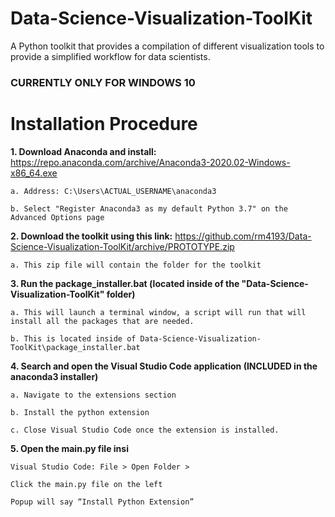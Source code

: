 # Data-Science-Visualization-ToolKit
A Python toolkit that provides a compilation of different visualization tools to provide a simplified workflow for data scientists.

### CURRENTLY ONLY FOR WINDOWS 10

# Installation Procedure

**1. Download Anaconda and install:** https://repo.anaconda.com/archive/Anaconda3-2020.02-Windows-x86_64.exe
  
    a. Address: C:\Users\ACTUAL_USERNAME\anaconda3
 
    b. Select "Register Anaconda3 as my default Python 3.7" on the Advanced Options page

**2.  Download the toolkit using this link:** https://github.com/rm4193/Data-Science-Visualization-ToolKit/archive/PROTOTYPE.zip

    a. This zip file will contain the folder for the toolkit  

**3. Run the package_installer.bat (located inside of the "Data-Science-Visualization-ToolKit" folder)**

    a. This will launch a terminal window, a script will run that will install all the packages that are needed. 
    
    b. This is located inside of Data-Science-Visualization-ToolKit\package_installer.bat

**4. Search and open the Visual Studio Code application (INCLUDED in the anaconda3 installer)** 
    
    a. Navigate to the extensions section
    
    b. Install the python extension
    
    c. Close Visual Studio Code once the extension is installed.

**5. Open the main.py file insi**

    Visual Studio Code: File > Open Folder > 

    Click the main.py file on the left

    Popup will say “Install Python Extension”
